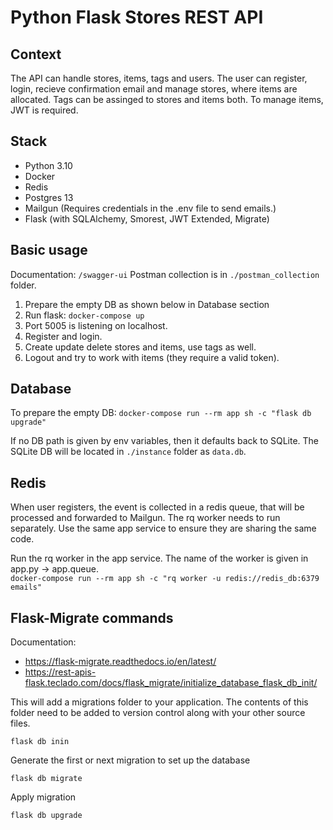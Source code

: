 # Python Flask Stores REST API

## Context

The API can handle stores, items, tags and users. The user can register, login, recieve confirmation email and manage stores, where items are allocated. Tags can be assinged to stores and items both. To manage items, JWT is required.

## Stack

- Python 3.10
- Docker
- Redis
- Postgres 13
- Mailgun (Requires credentials in the .env file to send emails.)
- Flask (with SQLAlchemy, Smorest, JWT Extended, Migrate)

## Basic usage

Documentation: `/swagger-ui`
Postman collection is in `./postman_collection` folder.

1. Prepare the empty DB as shown below in Database section
2. Run flask: `docker-compose up`
3. Port 5005 is listening on localhost.
4. Register and login.
5. Create update delete stores and items, use tags as well.
6. Logout and try to work with items (they require a valid token).

## Database

To prepare the empty DB: `docker-compose run --rm app sh -c "flask db upgrade"`

If no DB path is given by env variables, then it defaults back to SQLite.
The SQLite DB will be located in `./instance` folder as `data.db`.

## Redis

When user registers, the event is collected in a redis queue, that will be processed and forwarded to Mailgun.
The rq worker needs to run separately. Use the same app service to ensure they are sharing the same code.

Run the rq worker in the app service. The name of the worker is given in app.py -> app.queue. </br>
`docker-compose run --rm app sh -c "rq worker -u redis://redis_db:6379 emails"`

## Flask-Migrate commands

Documentation:
* https://flask-migrate.readthedocs.io/en/latest/
* https://rest-apis-flask.teclado.com/docs/flask_migrate/initialize_database_flask_db_init/


This will add a migrations folder to your application.
The contents of this folder need to be added to version control along with your other source files.
```
flask db inin
```

Generate the first or next migration to set up the database
```
flask db migrate
```

Apply migration
```
flask db upgrade
```